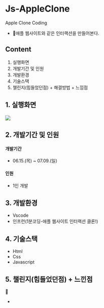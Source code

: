 # Js-AppleClone
Apple Clone Coding
* 애플 웹사이트와 같은 인터랙션을 만들어본다.

## Content
1. 실행화면
2. 개발기간 및 인원
3. 개발환경
4. 기술스택
5. 챌린지(힘들었던점) + 해결방법 + 느낌점

<h2>
    1. 실행화면
</h2>

#### <img src="https://github.com/limsbong/Js-AppleClone/assets/126482821/b949ebda-421b-405e-8836-a0d0275d4960">

<h2>
    2. 개발기간 및 인원
</h2>


#### 개발기간
* 06.15.(목) ~ 07.09.(일)

#### 인원
* 1인 개발

<h2>
    3. 개발환경
</h2>

* Vscode
* 인프런(1분코딩-애플 웹사이트 인터랙션 클론!)

<h2>
    4. 기술스택
</h2>

* Html
* Css
* Javascript

<h2>
    5. 챌린지(힘들었던점) + 느낀점
</h2>

*  

